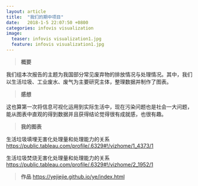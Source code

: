 ```yaml
---
layout: article
title:  "我们的期中项目"
date:   2018-1-5 22:07:50 +0800
categories: infovis visualization
image:
  teaser: infovis visualization1.jpg
  feature: infovis visualization1.jpg
---
```


> ****概要****

我们组本次报告的主题为我国部分常见废弃物的排放情况与处理情况。其中，我们以生活垃圾、工业废水、废气为主要研究主体，整理数据并制作了图表。


> **感想**

这也算第一次将信息可视化运用到实际生活中，现在污染问题也是社会一大问题，能从图表中直观的得到数据并且获得结论觉得很有成就感，也很有趣。

> **我的图表**


生活垃圾填埋无害化处理量和处理能力的关系
https://public.tableau.com/profile/.6329#!/vizhome/1_4373/1

生活垃圾焚烧无害化处理量和处理能力的关系
https://public.tableau.com/profile/.6329#!/vizhome/2_1952/1


> **作品**
https://yejiejie.github.io/ye/index.html
